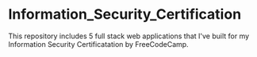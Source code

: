 # Information_Security_Certification
This repository includes 5 full stack web applications that I've built for my Information Security Certificatation by FreeCodeCamp.

